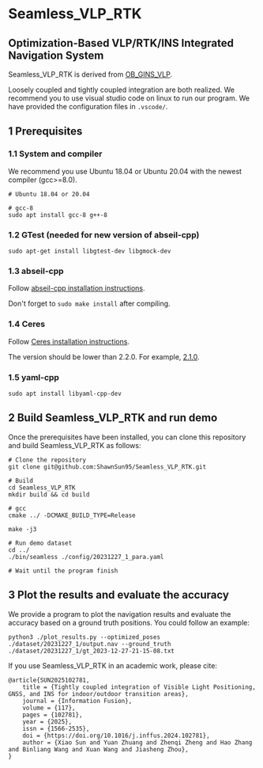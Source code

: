 # Seamless_VLP_RTK

## Optimization-Based VLP/RTK/INS Integrated Navigation System

Seamless_VLP_RTK is derived from [OB_GINS_VLP](https://github.com/ShawnSun95/OB_GINS_VLP).

Loosely coupled and tightly coupled integration are both realized. We recommend you to use visual studio code on linux to run our program. We have provided the configuration files in `.vscode/`.

## 1 Prerequisites

### 1.1 System and compiler

We recommend you use Ubuntu 18.04 or Ubuntu 20.04 with the newest compiler (gcc>=8.0).

```shell
# Ubuntu 18.04 or 20.04

# gcc-8
sudo apt install gcc-8 g++-8
```

### 1.2 GTest (needed for new version of abseil-cpp)

```shell
sudo apt-get install libgtest-dev libgmock-dev
```

### 1.3 abseil-cpp

Follow [abseil-cpp installation instructions](https://abseil.io/docs/cpp/quickstart-cmake.html).

Don't forget to `sudo make install` after compiling.

### 1.4 Ceres

Follow [Ceres installation instructions](http://ceres-solver.org/installation.html). 

The version should be lower than 2.2.0. For example, [2.1.0](http://ceres-solver.org/ceres-solver-2.1.0.tar.gz).

### 1.5 yaml-cpp

```shell
sudo apt install libyaml-cpp-dev
```

## 2 Build Seamless_VLP_RTK and run demo

Once the prerequisites have been installed, you can clone this repository and build Seamless_VLP_RTK as follows:

```shell
# Clone the repository
git clone git@github.com:ShawnSun95/Seamless_VLP_RTK.git

# Build
cd Seamless_VLP_RTK
mkdir build && cd build

# gcc
cmake ../ -DCMAKE_BUILD_TYPE=Release

make -j3

# Run demo dataset
cd ../
./bin/seamless ./config/20231227_1_para.yaml

# Wait until the program finish
```

## 3 Plot the results and evaluate the accuracy

We provide a program to plot the navigation results and evaluate the accuracy based on a ground truth positions. You could follow an example:

```shell
python3 ./plot_results.py --optimized_poses ./dataset/20231227_1/output.nav --ground_truth ./dataset/20231227_1/gt_2023-12-27-21-15-08.txt 
```

If you use Seamless_VLP_RTK in an academic work, please cite:

    @article{SUN2025102781,
        title = {Tightly coupled integration of Visible Light Positioning, GNSS, and INS for indoor/outdoor transition areas},
        journal = {Information Fusion},
        volume = {117},
        pages = {102781},
        year = {2025},
        issn = {1566-2535},
        doi = {https://doi.org/10.1016/j.inffus.2024.102781},
        author = {Xiao Sun and Yuan Zhuang and Zhenqi Zheng and Hao Zhang and Binliang Wang and Xuan Wang and Jiasheng Zhou},
    }